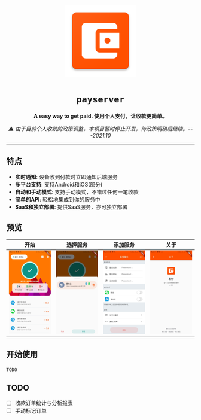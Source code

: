 <div align="center">

![PayServer](./assets/logo.png)

# `payserver`

**A easy way to get paid. 使用个人支付，让收款更简单。**

*:warning: 由于目前个人收款的政策调整，本项目暂时停止开发，待政策明确后继续。---2021.10*
  
</div>

---

## 特点

- **实时通知**: 设备收到付款时立即通知后端服务
- **多平台支持**: 支持Android和iOS(部分)
- **自动和手动模式**: 支持手动模式，不错过任何一笔收款
- **简单的API**: 轻松地集成到你的服务中
- **SaaS和独立部署**: 提供SaaS服务，亦可独立部署

## 预览


|开始|选择服务|添加服务|关于|
|:---:|:---:|:---:|:---:|
|![Stat Pannel](./assets/home.jpg)|![Change Server](./assets/server-selector.jpg)|![Add Server](./assets/edit-server.jpg)|![About](./assets/about.jpg)|

## 开始使用

`TODO`

## TODO

- [ ] 收款订单统计与分析报表
- [ ] 手动标记订单
